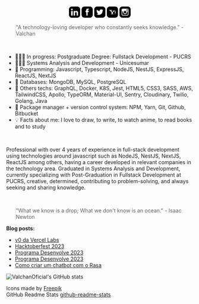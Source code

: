 <p align="center">
<a href="https://www.linkedin.com/in/ValchanOficial"><img src="https://raw.githubusercontent.com/ValchanOficial/ValchanOficial/main/social/linkedin.png" width="30"></img></a>
<a href="https://www.facebook.com/ValchanOficial"><img src="https://raw.githubusercontent.com/ValchanOficial/ValchanOficial/main/social/facebook.png" width="30"></img></a>
<a href="https://twitter.com/ValchanOficial"><img src="https://raw.githubusercontent.com/ValchanOficial/ValchanOficial/main/social/twitter.png" width="30"></img></a>
<a href="mailto:valeria_padilha@yahoo.com.br?Subject=Contato&body=Ola%20Valchan"><img src="https://raw.githubusercontent.com/ValchanOficial/ValchanOficial/main/social/yahoo.png" width="30"></img></a>
<a href="https://www.instagram.com/ValchanOficial"><img src="https://raw.githubusercontent.com/ValchanOficial/ValchanOficial/main/social/instagram.png" width="30"></img></a>
</p>

<blockquote style="padding: 0;">
<p>"A technology-loving developer who constantly seeks knowledge." - Valchan</p>
</blockquote>

<br>

- 👩🏻‍🎓 In progress: Postgraduate Degree: Fullstack Development - PUCRS
- 👩🏻‍🎓 Systems Analysis and Development - Unicesumar
- 💾 Programming: Javascript, Typescript, NodeJS, NestJS, ExpressJS, ReactJS, NextJS
- 💾 Databases: MongoDB, MySQL, PostgreSQL
- 💾 Others techs: GraphQL, Docker, K8S, Jest, HTML5, CSS3, SASS, AWS, TailwindCSS, Apollo, TypeORM, Material-UI, Sentry, Cloudinary, Twilio, Golang, Java
- 💾 Package manager + version control system: NPM, Yarn, Git, Github, Bitbucket
- 💡 Facts about me: I love to draw, to write, to watch anime, to read books and to study

<br>

Professional with over 4 years of experience in full-stack development using technologies around javascript such as NodeJS, NestJS, NextJS, ReactJS among others, having a career developed in relevant companies in the technology area. Graduated in Systems Analysis and Development, currently specializing with Post-Graduation in Fullstack Development at PUCRS, creative, determined, contributing to problem-solving, and always seeking and sharing knowledge.

<br>
<blockquote style="padding: 0;">
<p>"What we know is a drop; What we don't know is an ocean." - Isaac Newton</p>
</blockquote>

<b>Blog posts:</b>

<!-- BLOG-POST-LIST:START -->
- [v0 da Vercel Labs](https://valchan.com.br/v0-vercel-labs/)
- [Hacktoberfest 2023](https://valchan.com.br/hacktoberfest-2023/)
- [Programa Desenvolve 2023](https://valchan.com.br/gratidao-programa-desenvolve-2023/)
- [Programa Desenvolve 2023](https://valchan.com.br/programa-desenvolve-2023/)
- [Como criar um chatbot com o Rasa](https://valchan.com.br/building-a-chatbot-with-rasa/)
<!-- BLOG-POST-LIST:END -->
  
![ValchanOficial's GitHub stats](https://github-readme-stats.vercel.app/api/top-langs?username=ValchanOficial)

Icons made by <a href="https://www.flaticon.com/authors/freepik" title="Freepik">Freepik</a><br>
GitHub Readme Stats <a href="https://github.com/anuraghazra/github-readme-stats">github-readme-stats</a>
